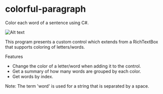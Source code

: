 # colorful-paragraph
Color each word of a sentence using C#.

![Alt text](https://raw.github.com/nathunandwani/ColorfulParagraph/master/ColorfulParagraphControl/Images/screeny.png "Screeny")

This program presents a custom control which extends from a RichTextBox that supports coloring of letters/words.

Features
<ul>
  <li>Change the color of a letter/word when adding it to the control.</li>
  <li>Get a summary of how many words are grouped by each color.</li>
  <li>Get words by index.</li>
</ul>
  
Note: The term 'word' is used for a string that is separated by a space.
